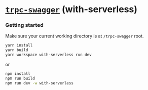 # [**`trpc-swagger`**](../../README.md) (with-serverless)

### Getting started

Make sure your current working directory is at `/trpc-swagger` root.

```bash
yarn install
yarn build
yarn workspace with-serverless run dev
```
or
```bash
npm install
npm run build
npm run dev -w with-serverless
```
